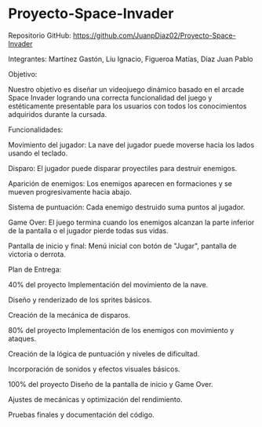 # Proyecto-Space-Invader
Repositorio GitHub: https://github.com/JuanpDiaz02/Proyecto-Space-Invader

Integrantes: Martínez Gastón, Liu Ignacio, Figueroa Matías, Díaz Juan Pablo


Objetivo:

Nuestro objetivo es diseñar un videojuego dinámico basado en el arcade Space Invader logrando una correcta funcionalidad del juego y estéticamente presentable para los usuarios con todos los conocimientos adquiridos durante la cursada. 



Funcionalidades:

Movimiento del jugador: La nave del jugador puede moverse hacia los lados usando el teclado.

Disparo: El jugador puede disparar proyectiles para destruir enemigos.

Aparición de enemigos: Los enemigos aparecen en formaciones y se mueven progresivamente hacia abajo.

Sistema de puntuación: Cada enemigo destruido suma puntos al jugador.

Game Over: El juego termina cuando los enemigos alcanzan la parte inferior de la pantalla o el jugador pierde todas sus vidas.

Pantalla de inicio y final: Menú inicial con botón de "Jugar", pantalla de victoria o derrota.



Plan de Entrega:

40% del proyecto
Implementación del movimiento de la nave.

Diseño y renderizado de los sprites básicos.

Creación de la mecánica de disparos.


80% del proyecto
Implementación de los enemigos con movimiento y ataques.

Creación de la lógica de puntuación y niveles de dificultad.

Incorporación de sonidos y efectos visuales básicos.


100% del proyecto
Diseño de la pantalla de inicio y Game Over.

Ajustes de mecánicas y optimización del rendimiento.

Pruebas finales y documentación del código.
